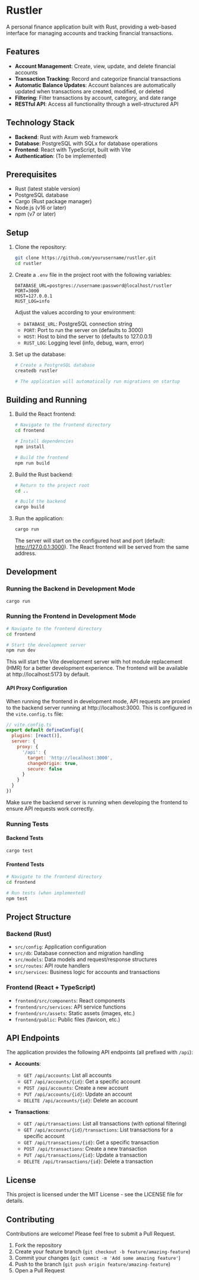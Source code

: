 # Rustler

A personal finance application built with Rust, providing a web-based interface for managing accounts and tracking financial transactions.

## Features

- **Account Management**: Create, view, update, and delete financial accounts
- **Transaction Tracking**: Record and categorize financial transactions
- **Automatic Balance Updates**: Account balances are automatically updated when transactions are created, modified, or deleted
- **Filtering**: Filter transactions by account, category, and date range
- **RESTful API**: Access all functionality through a well-structured API

## Technology Stack

- **Backend**: Rust with Axum web framework
- **Database**: PostgreSQL with SQLx for database operations
- **Frontend**: React with TypeScript, built with Vite
- **Authentication**: (To be implemented)

## Prerequisites

- Rust (latest stable version)
- PostgreSQL database
- Cargo (Rust package manager)
- Node.js (v16 or later)
- npm (v7 or later)

## Setup

1. Clone the repository:
   ```bash
   git clone https://github.com/yourusername/rustler.git
   cd rustler
   ```

2. Create a `.env` file in the project root with the following variables:
   ```
   DATABASE_URL=postgres://username:password@localhost/rustler
   PORT=3000
   HOST=127.0.0.1
   RUST_LOG=info
   ```

   Adjust the values according to your environment:
   - `DATABASE_URL`: PostgreSQL connection string
   - `PORT`: Port to run the server on (defaults to 3000)
   - `HOST`: Host to bind the server to (defaults to 127.0.0.1)
   - `RUST_LOG`: Logging level (info, debug, warn, error)

3. Set up the database:
   ```bash
   # Create a PostgreSQL database
   createdb rustler
   
   # The application will automatically run migrations on startup
   ```

## Building and Running

1. Build the React frontend:
   ```bash
   # Navigate to the frontend directory
   cd frontend
   
   # Install dependencies
   npm install
   
   # Build the frontend
   npm run build
   ```

2. Build the Rust backend:
   ```bash
   # Return to the project root
   cd ..
   
   # Build the backend
   cargo build
   ```

3. Run the application:
   ```bash
   cargo run
   ```

   The server will start on the configured host and port (default: http://127.0.0.1:3000).
   The React frontend will be served from the same address.

## Development

### Running the Backend in Development Mode

```bash
cargo run
```

### Running the Frontend in Development Mode

```bash
# Navigate to the frontend directory
cd frontend

# Start the development server
npm run dev
```

This will start the Vite development server with hot module replacement (HMR) for a better development experience. The frontend will be available at http://localhost:5173 by default.

#### API Proxy Configuration

When running the frontend in development mode, API requests are proxied to the backend server running at http://localhost:3000. This is configured in the `vite.config.ts` file:

```js
// vite.config.ts
export default defineConfig({
  plugins: [react()],
  server: {
    proxy: {
      '/api': {
        target: 'http://localhost:3000',
        changeOrigin: true,
        secure: false
      }
    }
  }
})
```

Make sure the backend server is running when developing the frontend to ensure API requests work correctly.

### Running Tests

#### Backend Tests

```bash
cargo test
```

#### Frontend Tests

```bash
# Navigate to the frontend directory
cd frontend

# Run tests (when implemented)
npm test
```

## Project Structure

### Backend (Rust)

- `src/config`: Application configuration
- `src/db`: Database connection and migration handling
- `src/models`: Data models and request/response structures
- `src/routes`: API route handlers
- `src/services`: Business logic for accounts and transactions

### Frontend (React + TypeScript)

- `frontend/src/components`: React components
- `frontend/src/services`: API service functions
- `frontend/src/assets`: Static assets (images, etc.)
- `frontend/public`: Public files (favicon, etc.)

## API Endpoints

The application provides the following API endpoints (all prefixed with `/api`):

- **Accounts**:
  - `GET /api/accounts`: List all accounts
  - `GET /api/accounts/{id}`: Get a specific account
  - `POST /api/accounts`: Create a new account
  - `PUT /api/accounts/{id}`: Update an account
  - `DELETE /api/accounts/{id}`: Delete an account

- **Transactions**:
  - `GET /api/transactions`: List all transactions (with optional filtering)
  - `GET /api/accounts/{id}/transactions`: List transactions for a specific account
  - `GET /api/transactions/{id}`: Get a specific transaction
  - `POST /api/transactions`: Create a new transaction
  - `PUT /api/transactions/{id}`: Update a transaction
  - `DELETE /api/transactions/{id}`: Delete a transaction

## License

This project is licensed under the MIT License - see the LICENSE file for details.

## Contributing

Contributions are welcome! Please feel free to submit a Pull Request.

1. Fork the repository
2. Create your feature branch (`git checkout -b feature/amazing-feature`)
3. Commit your changes (`git commit -m 'Add some amazing feature'`)
4. Push to the branch (`git push origin feature/amazing-feature`)
5. Open a Pull Request
